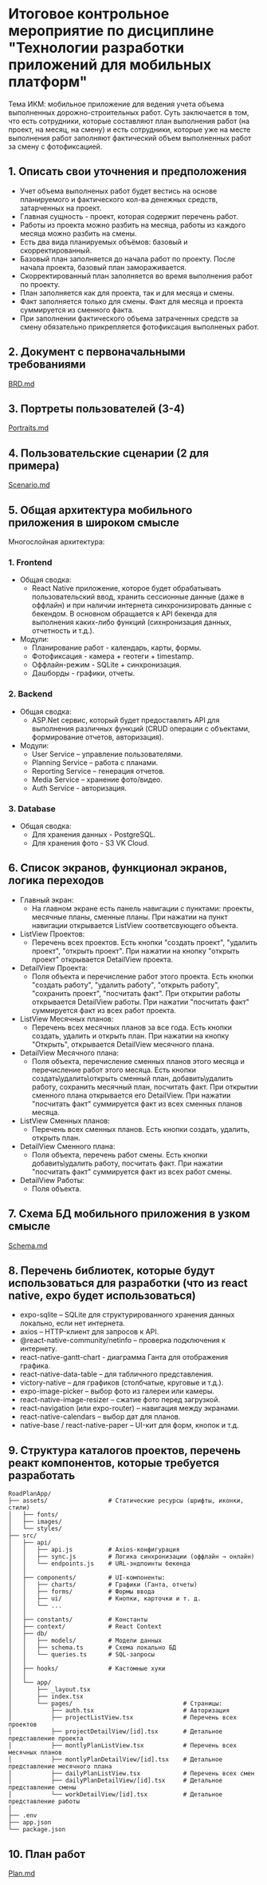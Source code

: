 # Итоговое контрольное мероприятие по дисциплине "Технологии разработки приложений для мобильных платформ"
Тема ИКМ: мобильное приложение для ведения учета объема выполненных дорожно-строительных работ. Суть заключается в том, что есть сотрудники, которые составляют план выполнения работ (на проект, на месяц, на смену) и есть сотрудники, которые уже на месте выполнения работ заполняют фактический объем выполненных работ за смену с фотофиксацией.

## 1. Описать свои уточнения и предположения
* Учет объема выполненых работ будет вестись на основе планируемого и фактического кол-ва денежных средств, затарченных на проект.
* Главная сущность - проект, которая содержит перечень работ.
* Работы из проекта можно разбить на месяца, работы из каждого месяца можно разбить на смены.
* Есть два вида планируемых объёмов: базовый и скорректированный.
* Базовый план заполняется до начала работ по проекту. После начала проекта, базовый план замораживается.
* Скорректированный план заполняется во время выполнения работ по проекту.
* План заполняется как для проекта, так и для месяца и смены.
* Факт заполняется только для смены. Факт для месяца и проекта суммируется из сменного факта.
* При заполнении фактического объема затраченных средств за смену обязательно прикрепляется фотофиксация выполненых работ.

## 2. Документ с первоначальными требованиями
[BRD.md](./BRD.md)

## 3. Портреты пользователей (3-4)
[Portraits.md](./Portraits.md)

## 4. Пользовательские сценарии (2 для примера)
[Scenario.md](./Scenario.md)

## 5. Общая архитектура мобильного приложения в широком смысле

Многослойная архитектура:
### 1. Frontend
- Общая сводка:
    - React Native приложение, которое будет обрабатывать пользовательский ввод, хранить сессионные данные (даже в оффлайн) и при наличии интернета синхронизировать данные с бекендом. В основном обращается к API бекенда для выполнения каких-либо функций (сихнронизация данных, отчетность и т.д.).
- Модули:
    - Планирование работ - календарь, карты, формы.
    - Фотофиксация - камера + геотеги + timestamp.
    - Оффлайн-режим - SQLite + синхронизация.
    - Дашборды - графики, отчеты.
### 2. Backend
- Общая сводка:
    - ASP.Net сервис, который будет предоставлять API для выполнения различных функций (CRUD операции с объектами, формирование отчетов, авторизация).
- Модули:
    - User Service – управление пользователями.
    - Planning Service – работа с планами.
    - Reporting Service – генерация отчетов.
    - Media Service – хранение фото/видео.
    - Auth Service - авторизация.
### 3. Database
- Общая сводка:
    - Для хранения данных - PostgreSQL. 
    - Для хранения фото - S3 VK Cloud.

## 6. Список экранов, функционал экранов, логика переходов
- Главный экран:
    - На главном экране есть панель навигации с пунктами: проекты, месячные планы, сменные планы. При нажатии на пункт навигации открывается ListView соответсвующего объекта.
- ListView Проектов:
    - Перечень всех проектов. Есть кнопки "создать проект", "удалить проект", "открыть проект". При нажатии на кнопку "открыть проект" открывается DetailView проекта.
- DetailView Проекта:
    - Поля объекта и перечисление работ этого проекта. Есть кнопки "создать работу", "удалить работу", "открыть работу", "сохранить проект", "посчитать факт". При открытии работы открывается DetailView работы. При нажатии "посчитать факт" суммируется факт из всех работ проекта.
- ListView Месячных планов:
    - Перечень всех месячных планов за все года. Есть кнопки создать, удалить и открыть план. При нажатии на кнопку "Открыть", открывается DetailView месячного плана.
- DetailView Месячного плана:
    - Поля объекта, перечисление сменных планов этого месяца и перечисление работ этого месяца. Есть кнопки создать\удалить\открыть сменный план, добавить\удалить работу, сохранить месячный план, посчитать факт. При открытии сменного плана открывается его DetailView. При нажатии "посчитать факт" суммируется факт из всех сменных планов месяца.
- ListView Сменных планов:
    - Перечень всех сменных планов. Есть кнопки создать, удалить, открыть план.
- DetailView Сменного плана:
    - Поля объекта, перечень работ смены. Есть кнопки добавить\удалить работу, посчитать факт. При нажатии "посчитать факт" суммируется факт из всех работ смены.
- DetailView Работы:
    - Поля объекта.

## 7. Схема БД мобильного приложения в узком смысле
[Schema.md](./Schema.md)

## 8. Перечень библиотек, которые будут использоваться для разработки (что из react native, expo будет использоваться)
- expo-sqlite – SQLite для структурированного хранения данных локально, если нет интернета.
- axios – HTTP-клиент для запросов к API.
- @react-native-community/netinfo – проверка подключения к интернету.
- react-native-gantt-chart - диаграмма Ганта для отображения графика.
- react-native-data-table – для табличного представления.
- victory-native – для графиков (столбчатые, круговые и т.д.).
- expo-image-picker – выбор фото из галереи или камеры.
- react-native-image-resizer – сжатие фото перед загрузкой.
- react-navigation (или expo-router) – навигация между экранами.
- react-native-calendars – выбор дат для планов.
- native-base / react-native-paper – UI-кит для форм, кнопок и т.д.

## 9. Структура каталогов проектов, перечень реакт компонентов, которые требуется разработать
```
RoadPlanApp/  
├── assets/                 # Статические ресурсы (шрифты, иконки, стили) 
│   ├── fonts/ 
│   ├── images/
│   └── styles/
├── src/
│   ├── api/
│   │   ├── api.js          # Axios-конфигурация 
│   │   ├── sync.js         # Логика синхронизации (оффлайн → онлайн) 
│   │   └── endpoints.js    # URL-эндпоинты бекенда 
│   │
│   ├── components/         # UI-компоненты:
│   │   ├── charts/         # Графики (Ганта, отчеты)  
│   │   ├── forms/          # Формы ввода
│   │   ├── ui/             # Кнопки, карточки и т. д.  
│   │   └── ...  
│   │
│   ├── constants/          # Константы 
│   ├── context/            # React Context
│   ├── db/
│   │   ├── models/         # Модели данных
│   │   ├── schema.ts       # Схема локально БД 
│   │   └── queries.ts      # SQL-запросы
│   │
│   ├── hooks/              # Кастомные хуки  
│   │
│   └── app/
│       ├── _layout.tsx
│       ├── index.tsx
│       └── pages/                               # Страницы:
│           ├── auth.tsx                         # Авторизация
│           ├── projectListView.tsx              # Перечень всех проектов
│           ├── projectDetailView/[id].tsx       # Детальное представление проекта
│           ├── montlyPlanListView.tsx           # Перечень всех месячных планов
│           ├── montlyPlanDetailView/[id].tsx    # Детальное представление месячного плана
│           ├── dailyPlanListView.tsx            # Перечень всех смен
│           ├── dailyPlanDetailView/[id].tsx     # Детальное представление смены
│           └── workDetailView/[id].tsx          # Детальное представление работы
│
├── .env 
├── app.json
└── package.json  
```

## 10. План работ
[Plan.md](./Plan.md)
